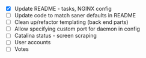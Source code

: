 - [x] Update README - tasks, NGINX config
- [ ] Update code to match saner defaults in README
- [ ] Clean up/refactor templating (back end parts)
- [ ] Allow specifying custom port for daemon in config
- [ ] Catalina status - screen scraping
- [ ] User accounts
- [ ] Votes
